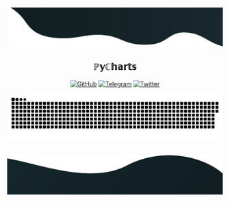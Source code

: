 ![alt text](./images/topimage.svg)

 <h2 align="center">ℙ𝕪ℂ𝕙𝕒𝕣𝕥𝕤</h2>

<p align="center">
	<a href="https://github.com/treschar"><img src="https://img.icons8.com/bubbles/50/000000/github.png" alt="GitHub"/></a>
	<a href="https://t.me/chartgrow/"><img src="https://img.icons8.com/?size=50&id=jZ1z64hEYYLW&format=png" alt="Telegram"/></a>
	<a href="https://www.x.com/pycharts/"><img src="https://img.icons8.com/bubbles/50/000000/x.png" alt="Twitter"/></a>
</p>

<picture>
  <source media="(prefers-color-scheme: dark)" srcset="https://raw.githubusercontent.com/treschar/treschar/output/github-contribution-grid-snake-dark.svg">
  <source media="(prefers-color-scheme: light)" srcset="https://raw.githubusercontent.com/treschar/treschar/output/github-contribution-grid-snake.svg">
  <img alt="github contribution grid snake animation" src="https://raw.githubusercontent.com/treschar/treschar/output/github-contribution-grid-snake.svg">
</picture>
<br/><br/>

![alt text](./images/bottom.svg)